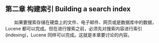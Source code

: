 ## 第二章 构建索引 Building a search index ##

&emsp;&emsp;如果要搜索存储在硬盘上的文件、电子邮件、网页或是数据库中的数据，Lucene 都可以完成。但在进行搜索之前，必须先对搜索内容进行索引(indexing)，Lucene 同样可以完成。这就是本章要讨论的内容。
